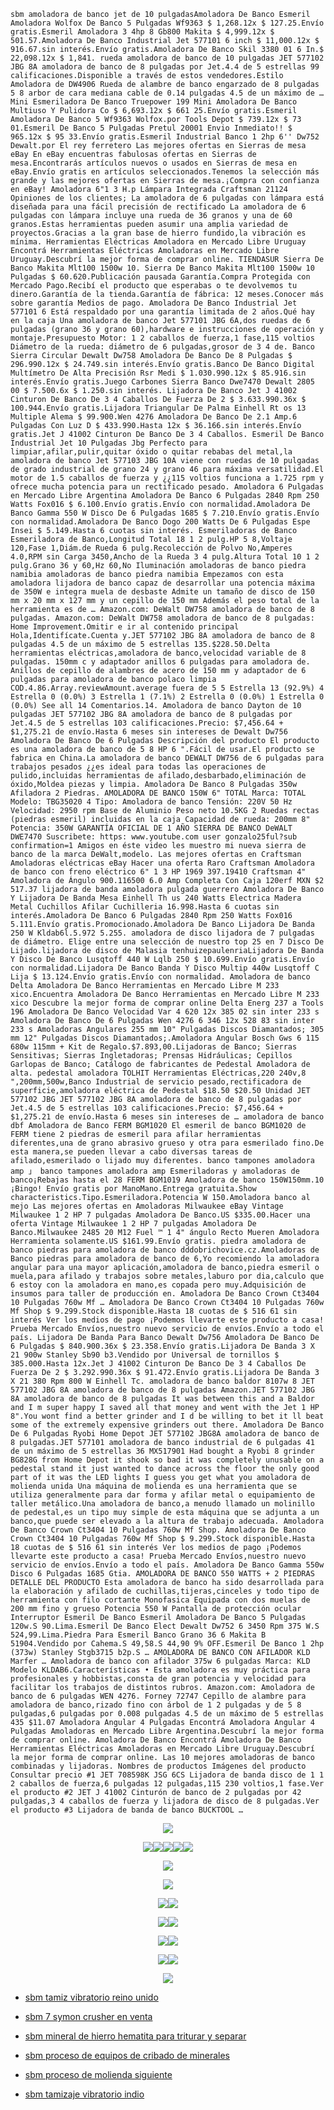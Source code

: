 
```
sbm amoladora de banco jet de 10 pulgadasAmoladora De Banco Esmeril Amoladora Wolfox De Banco 5 Pulgadas Wf9363 $ 1,268.12x $ 127.25.Envío gratis.Esmeril Amoladora 3 4hp 8 Gb800 Makita $ 4,999.12x $ 501.57.Amoladora De Banco Industrial Jet 577101 6 inch $ 11,000.12x $ 916.67.sin interés.Envío gratis.Amoladora De Banco Skil 3380 01 6 In.$ 22,098.12x $ 1,841. rueda amoladora de banco de 10 pulgadas JET 577102 JBG 8A amoladora de banco de 8 pulgadas por Jet.4.4 de 5 estrellas 99 calificaciones.Disponible a través de estos vendedores.Estilo Amoladora de DW4906 Rueda de alambre de banco engarzado de 8 pulgadas 5 8 arbor de cara mediana cable de 0.14 pulgadas 4.5 de un máximo de … Mini Esmeriladora De Banco Truepower 199 Mini Amoladora De Banco Multiuso Y Pulidora Co $ 6,693.12x $ 661 25.Envío gratis.Esmeril Amoladora De Banco 5 Wf9363 Wolfox.por Tools Depot $ 739.12x $ 73 01.Esmeril De Banco 5 Pulgadas Pretul 20001 Envio Inmediato!! $ 965.12x $ 95 33.Envío gratis.Esmeril Industrial Banco 1 2hp 6'' Dw752 Dewalt.por El rey ferretero Las mejores ofertas en Sierras de mesa eBay En eBay encuentras fabulosas ofertas en Sierras de mesa.Encontrarás artículos nuevos o usados en Sierras de mesa en eBay.Envío gratis en artículos seleccionados.Tenemos la selección más grande y las mejores ofertas en Sierras de mesa.¡Compra con confianza en eBay! Amoladora 6"1 3 H.p Lámpara Integrada Craftsman 21124 Opiniones de los clientes; La amoladora de 6 pulgadas con lámpara está diseñada para una fácil precisión de rectificado La amoladora de 6 pulgadas con lámpara incluye una rueda de 36 granos y una de 60 granos.Estas herramientas pueden asumir una amplia variedad de proyectos.Gracias a la gran base de hierro fundido,la vibración es mínima. Herramientas Eléctricas Amoladora en Mercado Libre Uruguay Encontrá Herramientas Eléctricas Amoladoras en Mercado Libre Uruguay.Descubrí la mejor forma de comprar online. TIENDASUR Sierra De Banco Makita Mlt100 1500w 10. Sierra De Banco Makita Mlt100 1500w 10 Pulgadas $ 60.620.Publicación pausada Garantía.Compra Protegida con Mercado Pago.Recibí el producto que esperabas o te devolvemos tu dinero.Garantía de la tienda.Garantía de fábrica: 12 meses.Conocer más sobre garantía Medios de pago. Amoladora De Banco Industrial Jet 577101 6 Está respaldado por una garantía limitada de 2 años.Qué hay en la caja Una amoladora de banco Jet 577101 JBG 6A,dos ruedas de 6 pulgadas (grano 36 y grano 60),hardware e instrucciones de operación y montaje.Presupuesto Motor: 1 2 caballos de fuerza,1 fase,115 voltios Diámetro de la rueda: diámetro de 6 pulgadas,grosor de 3 4 de. Banco Sierra Circular Dewalt Dw758 Amoladora De Banco De 8 Pulgadas $ 296.990.12x $ 24.749.sin interés.Envío gratis.Banco De Banco Digital Multímetro De Alta Precisión Rsr Medi $ 1.030.990.12x $ 85.916.sin interés.Envío gratis.Juego Carbones Sierra Banco Dwe7470 Dewalt 2805 00 $ 7.500.6x $ 1.250.sin interés. Lijadora De Banco Jet J 41002 Cinturon De Banco De 3 4 Caballos De Fuerza De 2 $ 3.633.990.36x $ 100.944.Envío gratis.Lijadora Triangular De Palma Einhell Rt os 13 Multiple Alema $ 99.900.Wen 4276 Amoladora De Banco De 2.1 Amp.6 Pulgadas Con Luz D $ 433.990.Hasta 12x $ 36.166.sin interés.Envío gratis.Jet J 41002 Cinturon De Banco De 3 4 Caballos. Esmeril De Banco Industrial Jet 10 Pulgadas Jbg Perfecto para limpiar,afilar,pulir,quitar óxido o quitar rebabas del metal,la amoladora de banco Jet 577103 JBG 10A viene con ruedas de 10 pulgadas de grado industrial de grano 24 y grano 46 para máxima versatilidad.El motor de 1.5 caballos de fuerza y ¿¿115 voltios funciona a 1.725 rpm y ofrece mucha potencia para un rectificado pesado. Amoladora 6 Pulgadas en Mercado Libre Argentina Amoladora De Banco 6 Pulgadas 2840 Rpm 250 Watts Fox016 $ 6.100.Envío gratis.Envío con normalidad.Amoladora De Banco Gamma 550 W Disco De 6 Pulgadas 1685 $ 7.210.Envío gratis.Envío con normalidad.Amoladora De Banco Dogo 200 Watts De 6 Pulgadas Espe Insei $ 5.149.Hasta 6 cuotas sin interés. Esmeriladoras de Banco Esmeriladora de Banco,Longitud Total 18 1 2 pulg.HP 5 8,Voltaje 120,Fase 1,Diám.de Rueda 6 pulg.Recolección de Polvo No,Amperes 4.0,RPM sin Carga 3450,Ancho de la Rueda 3 4 pulg.Altura Total 10 1 2 pulg.Grano 36 y 60,Hz 60,No Iluminación amoladoras de banco piedra namibia amoladoras de banco piedra namibia Empezamos con esta amoladora lijadora de banco capaz de desarrollar una potencia máxima de 350W e integra muela de desbaste Admite un tamaño de disco de 150 mm x 20 mm x 127 mm y un cepillo de 150 mm Además el peso total de la herramienta es de … Amazon.com: DeWalt DW758 amoladora de banco de 8 pulgadas. Amazon.com: DeWalt DW758 amoladora de banco de 8 pulgadas: Home Improvement.Omitir e ir al contenido principal Hola,Identifícate.Cuenta y.JET 577102 JBG 8A amoladora de banco de 8 pulgadas 4.5 de un máximo de 5 estrellas 135.$228.50.Delta herramientas eléctricas,amoladora de banco,velocidad variable de 8 pulgadas. 150mm c y adaptador anillos 6 pulgadas para amoladora de. Anillos de cepillo de alambres de acero de 150 mm y adaptador de 6 pulgadas para amoladora de banco polaco limpia COD.4.86.Array.reviewAmount.average fuera de 5 5 Estrella 13 (92.9%) 4 Estrella 0 (0.0%) 3 Estrella 1 (7.1%) 2 Estrella 0 (0.0%) 1 Estrella 0 (0.0%) See all 14 Comentarios.14. Amoladora de banco Dayton de 10 pulgadas JET 577102 JBG 8A amoladora de banco de 8 pulgadas por Jet.4.5 de 5 estrellas 103 calificaciones.Precio: $7,456.64 + $1,275.21 de envío.Hasta 6 meses sin intereses de Dewalt Dw756 Amoladora De Banco De 6 Pulgadas Descripción del producto El producto es una amoladora de banco de 5 8 HP 6 ".Fácil de usar.El producto se fabrica en China.La amoladora de banco DEWALT DW756 de 6 pulgadas para trabajos pesados ¿¿es ideal para todas las operaciones de pulido,incluidas herramientas de afilado,desbarbado,eliminación de óxido,Moldea piezas y limpia. Amoladora De Banco 8 Pulgadas 350w Afiladora 2 Piedras. AMOLADORA DE BANCO 150W 6" TOTAL Marca: TOTAL Modelo: TBG35020 4 Tipo: Amoladora de banco Tensión: 220V 50 Hz Velocidad: 2950 rpm Base de Aluminio Peso neto 10.5KG 2 Ruedas rectas (piedras esmeril) incluidas en la caja Capacidad de rueda: 200mm 8" Potencia: 350W GARANTÍA OFICIAL DE 1 AÑO SIERRA DE BANCO DeWALT DWE7470 Suscribete: https: www.youtube.com user gonzalo25ful?sub confirmation=1 Amigos en éste video les muestro mi nueva sierra de banco de la marca DeWalt,modelo. Las mejores ofertas en Craftsman Amoladoras eléctricas eBay Hacer una oferta Raro Craftsman Amoladora de banco con freno eléctrico 6" 1 3 HP 1969 397.19410 Craftsman 4" Amoladora de Ángulo 900.116500 6.0 Amp Completa Con Caja 120erf MXN $2 517.37 lijadora de banda amoladora pulgada guerrero Amoladora De Banco Y Lijadora De Banda Mesa Einhell Th us 240 Watts Electrica Madera Metal Cuchillos Afilar Cuchilleria 16.998.Hasta 6 cuotas sin interés.Amoladora De Banco 6 Pulgadas 2840 Rpm 250 Watts Fox016 5.111.Envío gratis.Promocionado.Amoladora De Banco Lijadora De Banda 250 W Kldab6l.5.972 5.255. amoladora de disco lijadora de 7 pulgadas de diámetro. Elige entre una selección de nuestro top 25 en 7 Disco De Lijado.lijadora de disco de Malasia tenhuizepaulenriaLijadora De Banda Y Disco De Banco Lusqtoff 440 W Lqlb 250 $ 10.699.Envío gratis.Envío con normalidad.Lijadora De Banco Banda Y Disco Multip 440w Lusqtoff C Lija $ 13.124.Envío gratis.Envío con normalidad. Amoladora de banco Delta Amoladora De Banco Herramientas en Mercado Libre M 233 xico.Encuentra Amoladora De Banco Herramientas en Mercado Libre M 233 xico Descubre la mejor forma de comprar online Delta Energ 237 a Tools 196 Amoladora De Banco Velocidad Var 4 620 12x 385 02 sin inter 233 s Amoladora De Banco De 6 Pulgadas Wen 4276 6 346 12x 528 83 sin inter 233 s Amoladoras Angulares 255 mm 10" Pulgadas Discos Diamantados; 305 mm 12" Pulgadas Discos Diamantados;.Amoladora Angular Bosch Gws 6 115 680w 115mm + Kit de Regalo.$7.893,00.Lijadoras de Banco; Sierras Sensitivas; Sierras Ingletadoras; Prensas Hidráulicas; Cepillos Garlopas de Banco; Catálogo de fabricantes de Pedestal Amoladora de alta. pedestal amoladora TOLHIT Herramientas Eléctricas,220 240v,8 ",200mm,500w,Banco Industrial de servicio pesado,rectificadora de superficie,amoladora eléctrica de Pedestal $18.50 $20.50 Unidad JET 577102 JBG JET 577102 JBG 8A amoladora de banco de 8 pulgadas por Jet.4.5 de 5 estrellas 103 calificaciones.Precio: $7,456.64 + $1,275.21 de envío.Hasta 6 meses sin intereses de … amoladora de banco dbf Amoladora de Banco FERM BGM1020 El esmeril de banco BGM1020 de FERM tiene 2 piedras de esmeril para afilar herramientas diferentes,una de grano abrasivo grueso y otra para esmerilado fino.De esta manera,se pueden llevar a cabo diversas tareas de afilado,esmerilado o lijado muy diferentes. banco tampones amoladora amp 」 banco tampones amoladora amp Esmeriladoras y amoladoras de banco¡Rebajas hasta el 28 FERM BGM1019 Amoladora de banco 150W150mm.10 ¡Bingo! Envío gratis por ManoMano.Entrega gratuita.Show characteristics.Tipo.Esmeriladora.Potencia W 150.Amoladora banco al mejo Las mejores ofertas en Amoladoras Milwaukee eBay Vintage Milwaukee 1 2 HP 7 pulgadas Amoladora De Banco.US $335.00.Hacer una oferta Vintage Milwaukee 1 2 HP 7 pulgadas Amoladora De Banco.Milwaukee 2485 20 M12 Fuel ™ 1 4" ángulo Recto Mueren Amoladora Herramienta solamente.US $161.99.Envío gratis. piedra amoladora de banco piedras para amoladora de banco dddobrichovice.cz.Amoladoras de Banco piedras para amoladora de banco de 6,Yo recomiendo la amoladora angular para una mayor aplicación,amoladora de banco,piedra esmeril o muela,para afilado y trabajos sobre metales,laburo por dia,calculo que 6 estoy con la amoladora en mano,es copada pero muy.Adquisición de insumos para taller de producción en. Amoladora De Banco Crown Ct3404 10 Pulgadas 760w Mf … Amoladora De Banco Crown Ct3404 10 Pulgadas 760w Mf Shop $ 9.299.Stock disponible.Hasta 18 cuotas de $ 516 61 sin interés Ver los medios de pago ¡Podemos llevarte este producto a casa! Prueba Mercado Envíos,nuestro nuevo servicio de envíos.Envío a todo el país. Lijadora De Banda Para Banco Dewalt Dw756 Amoladora De Banco De 6 Pulgadas $ 840.900.36x $ 23.358.Envío gratis.Lijadora De Banda 3 X 21 900w Stanley Sb90 b3.Vendido por Universal de tornillos $ 385.000.Hasta 12x.Jet J 41002 Cinturon De Banco De 3 4 Caballos De Fuerza De 2 $ 3.292.990.36x $ 91.472.Envío gratis.Lijadora De Banda 3 X 21 380 Rpm 800 W Einhell Tc. amoladora de banco baldor 8107w 8 JET 577102 JBG 8A amoladora de banco de 8 pulgadas Amazon.JET 577102 JBG 8A amoladora de banco de 8 pulgadas It was between this and a Baldor and I m super happy I saved all that money and went with the Jet 1 HP 8".You wont find a better grinder and I d be willing to bet it ll beat some of the extremely expensive grinders out there. Amoladora De Banco De 6 Pulgadas Ryobi Home Depot JET 577102 JBG8A amoladora de banco de 8 pulgadas.JET 577101 amoladora de banco industrial de 6 pulgadas 41 de un máximo de 5 estrellas 36 MX517901 Had bought a Ryobi 8 grinder BG828G from Home Depot it shook so bad it was completely unusable on a pedestal stand it just wanted to dance across the floor the only good part of it was the LED lights I guess you get what you amoladora de molienda unida Una máquina de molienda es una herramienta que se utiliza generalmente para dar forma y afilar metal o equipamiento de taller metálico.Una amoladora de banco,a menudo llamado un molinillo de pedestal,es un tipo muy simple de esta máquina que se adjunta a un banco,que puede ser elevado a la altura de trabajo adecuada. Amoladora De Banco Crown Ct3404 10 Pulgadas 760w Mf Shop. Amoladora De Banco Crown Ct3404 10 Pulgadas 760w Mf Shop $ 9.299.Stock disponible.Hasta 18 cuotas de $ 516 61 sin interés Ver los medios de pago ¡Podemos llevarte este producto a casa! Prueba Mercado Envíos,nuestro nuevo servicio de envíos.Envío a todo el país. Amoladora De Banco Gamma 550w Disco 6 Pulgadas 1685 Gtia. AMOLADORA DE BANCO 550 WATTS + 2 PIEDRAS DETALLE DEL PRODUCTO Esta amoladora de banco ha sido desarrollada para la elaboración y afilado de cuchillas,tijeras,cinceles y todo tipo de herramienta con filo cortante Monofasica Equipada con dos muelas de 200 mm fino y grueso Potencia 550 W Pantalla de protección ocular Interruptor Esmeril De Banco Esmeril Amoladora De Banco 5 Pulgadas 120w.S 90.Lima.Esmeril De Banco Elect Dewalt Dw752 6 3450 Rpm 375 W.S 524,99.Lima.Piedra Para Esmeril Banco Grano 36 6 Makita B 51904.Vendido por Cahema.S 49,58.S 44,90 9% OFF.Esmeril De Banco 1 2hp (373w) Stanley Stgb3715 b2p.S … AMOLADORA DE BANCO CON AFILADOR KLD Marfer … Amoladora de banco con afilador 375w 6 pulgadas Marca: KLD Modelo KLDAB6.Características • Esta amoladora es muy práctica para profesionales y hobbistas,consta de gran potencia y velocidad para facilitar los trabajos de distintos rubros. Amazon.com: Amoladora de banco de 6 pulgadas WEN 4276. Forney 72747 Cepillo de alambre para amoladora de banco,rizado fino con árbol de 1 2 pulgadas y de 5 8 pulgadas,6 pulgadas por 0.008 pulgadas 4.5 de un máximo de 5 estrellas 435 $11.07 Amoladora Angular 4 Pulgadas Encontrá Amoladora Angular 4 Pulgadas Amoladoras en Mercado Libre Argentina.Descubrí la mejor forma de comprar online. Amoladora De Banco Encontrá Amoladora De Banco Herramientas Eléctricas Amoladoras en Mercado Libre Uruguay.Descubrí la mejor forma de comprar online. Las 10 mejores amoladoras de banco combinadas y lijadoras. Nombres de productos Imágenes del producto Consultar precio #1 JET 708598K JSG 6CS Lijadora de banda disco de 1 1 2 caballos de fuerza,6 pulgadas 12 pulgadas,115 230 voltios,1 fase.Ver el producto #2 JET J 41002 Cinturón de banco de 2 pulgadas por 42 pulgadas,3 4 caballos de fuerza y lijadora de disco de 8 pulgadas.Ver el producto #3 Lijadora de banda de banco BUCKTOOL … 
```

<div align="center">

<a href="https://es-crusher.shibang-china.com/github&k=sbm+amoladora+de+banco+jet+de+10+pulgadas"><img src="https://static.shibang-china.com/es/crusher/logo.jpg"></a>

<a href="https://es-crusher.shibang-china.com/github&k=sbm+amoladora+de+banco+jet+de+10+pulgadas"><img src="https://static.shibang-china.com/es/crusher/index.jpg"></a><a href="https://es-crusher.shibang-china.com/material.htmlgithub&k=sbm+amoladora+de+banco+jet+de+10+pulgadas"><img src="https://static.shibang-china.com/es/crusher/material.jpg"></a><a href="https://es-crusher.shibang-china.com/application.htmlgithub&k=sbm+amoladora+de+banco+jet+de+10+pulgadas"><img src="https://static.shibang-china.com/es/crusher/application.jpg"></a><a href="https://es-crusher.shibang-china.com/aboutus.htmlgithub&k=sbm+amoladora+de+banco+jet+de+10+pulgadas"><img src="https://static.shibang-china.com/es/crusher/aboutus.jpg"></a><a href="https://es-crusher.shibang-china.com/contact.htmlgithub&k=sbm+amoladora+de+banco+jet+de+10+pulgadas"><img src="https://static.shibang-china.com/es/crusher/contact.jpg"></a>

<a href="https://es-crusher.shibang-china.com/github&k=sbm+amoladora+de+banco+jet+de+10+pulgadas"><img src="https://static.shibang-china.com/es/crusher/banner.jpg"></a>

<a href="https://swt.shibang-china.com/github&k=sbm+amoladora+de+banco+jet+de+10+pulgadas"><img src="https://static.shibang-china.com/es/crusher/text.jpg"></a>

<a href="https://swt.shibang-china.com/github&k=sbm+amoladora+de+banco+jet+de+10+pulgadas"><img src="https://static.shibang-china.com/es/crusher/chat.jpg"></a><a href="https://es-crusher.shibang-china.com/contact.htmlgithub&k=sbm+amoladora+de+banco+jet+de+10+pulgadas"><img src="https://static.shibang-china.com/es/crusher/message.jpg"></a>

<a href="https://es-crusher.shibang-china.com/products/pe.htmlgithub&k=sbm+amoladora+de+banco+jet+de+10+pulgadas"><img src="https://static.shibang-china.com/es/crusher/pe.jpg"></a><a href="https://es-crusher.shibang-china.com/products/pf.htmlgithub&k=sbm+amoladora+de+banco+jet+de+10+pulgadas"><img src="https://static.shibang-china.com/es/crusher/pf.jpg"></a>

<a href="https://es-crusher.shibang-china.com/products/hpt.htmlgithub&k=sbm+amoladora+de+banco+jet+de+10+pulgadas"><img src="https://static.shibang-china.com/es/crusher/hpt.jpg"></a><a href="https://es-crusher.shibang-china.com/products/vsi.htmlgithub&k=sbm+amoladora+de+banco+jet+de+10+pulgadas"><img src="https://static.shibang-china.com/es/crusher/vsi.jpg"></a>

<a href="https://es-crusher.shibang-china.com/products/klv.htmlgithub&k=sbm+amoladora+de+banco+jet+de+10+pulgadas"><img src="https://static.shibang-china.com/es/crusher/klv.jpg"></a><a href="https://es-crusher.shibang-china.com/products/portable.htmlgithub&k=sbm+amoladora+de+banco+jet+de+10+pulgadas"><img src="https://static.shibang-china.com/es/crusher/portable.jpg"></a>

<a href="https://swt.shibang-china.com/github&k=sbm+amoladora+de+banco+jet+de+10+pulgadas"><img src="https://static.shibang-china.com/es/crusher/case.jpg"></a>

</div>


* [sbm tamiz vibratorio reino unido](sbm%20tamiz%20vibratorio%20reino%20unido.md)

* [sbm 7 symon crusher en venta](sbm%207%20symon%20crusher%20en%20venta.md)

* [sbm mineral de hierro hematita para triturar y separar](sbm%20mineral%20de%20hierro%20hematita%20para%20triturar%20y%20separar.md)

* [sbm proceso de equipos de cribado de minerales](sbm%20proceso%20de%20equipos%20de%20cribado%20de%20minerales.md)

* [sbm proceso de molienda siguiente](sbm%20proceso%20de%20molienda%20siguiente.md)

* [sbm tamizaje vibratorio indio](sbm%20tamizaje%20vibratorio%20indio.md)